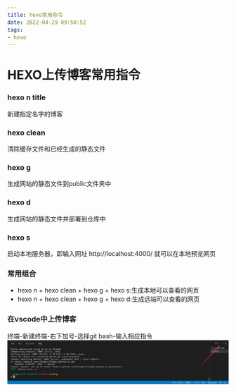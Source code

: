 ```yaml
---
title: hexo常用命令
date: 2022-04-29 09:50:52
tags: 
- hexo
---
```

# HEXO上传博客常用指令

<!--more-->
### hexo n title
新建指定名字的博客
### hexo clean
清除缓存文件和已经生成的静态文件
### hexo g
生成网站的静态文件到public文件夹中
### hexo d
生成网站的静态文件并部署到仓库中
### hexo s
启动本地服务器，即输入网址 http://localhost:4000/ 就可以在本地预览网页

### 常用组合
- hexo n + hexo clean + hexo g + hexo s:生成本地可以查看的网页
- hexo n + hexo clean + hexo g + hexo d:生成远端可以查看的网页

### 在vscode中上传博客
终端-新建终端-右下加号-选择git bash-输入相应指令
<img src="https://raw.githubusercontent.com/Kiligku/images/master/3%25%7B1II5%60TEL%7D0%7D%5B8_3%7BF9%60N.png"/>

